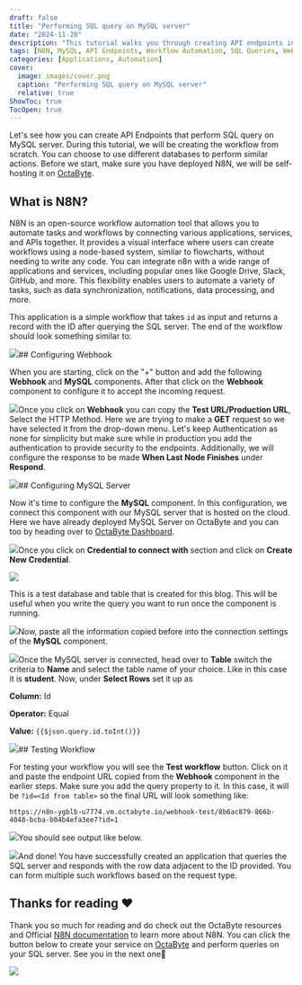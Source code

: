 ```yaml
---
draft: false
title: "Performing SQL query on MySQL server"
date: "2024-11-20"
description: "This tutorial walks you through creating API endpoints in N8N that query a MySQL server, including configuring webhooks, setting up the MySQL connection, and testing the workflow."
tags: [N8N, MySQL, API Endpoints, Workflow Automation, SQL Queries, Webhooks, OctaByte, Self-hosting, Open-source, Automation]
categories: [Applications, Automation]
cover:
  image: images/cover.png
  caption: "Performing SQL query on MySQL server"
  relative: true
ShowToc: true
TocOpen: true
---
```



Let's see how you can create API Endpoints that perform SQL query on MySQL server. During this tutorial, we will be creating the workflow from scratch. You can choose to use different databases to perform similar actions. Before we start, make sure you have deployed N8N, we will be self\-hosting it on [OctaByte](images/n8n).

## What is N8N?

N8N is an open\-source workflow automation tool that allows you to automate tasks and workflows by connecting various applications, services, and APIs together. It provides a visual interface where users can create workflows using a node\-based system, similar to flowcharts, without needing to write any code. You can integrate n8n with a wide range of applications and services, including popular ones like Google Drive, Slack, GitHub, and more. This flexibility enables users to automate a variety of tasks, such as data synchronization, notifications, data processing, and more.

This application is a simple workflow that takes `id` as input and returns a record with the ID after querying the SQL server. The end of the workflow should look something similar to:

![](images/Screenshot-2024-04-30-at-9.25.40-PM.jpg)## Configuring Webhook

When you are starting, click on the "\+" button and add the following **Webhook** and **MySQL** components. After that click on the **Webhook** component to configure it to accept the incoming request.

![](images/Screenshot-2024-04-30-at-9.25.40-PM-2.jpg)Once you click on **Webhook** you can copy the **Test URL/Production URL**, Select the HTTP Method. Here we are trying to make a **GET** request so we have selected it from the drop\-down menu. Let's keep Authentication as none for simplicity but make sure while in production you add the authentication to provide security to the endpoints. Additionally, we will configure the response to be made **When Last Node Finishes** under **Respond**.

![](images/Screenshot-2024-04-30-at-9.26.09-PM.jpg)## Configuring MySQL Server

Now it's time to configure the **MySQL** component. In this configuration, we connect this component with our MySQL server that is hosted on the cloud. Here we have already deployed MySQL Server on OctaByte and you can too by heading over to [OctaByte Dashboard](https://octabyte.io/open-source/mysql?ref=blog.octabyte.io).

![](images/Screenshot-2024-04-30-at-9.25.52-PM.jpg)Once you click on **Credential to connect with** section and click on **Create New Credential**. 

![](images/Screenshot-2024-04-30-at-9.26.58-PM.jpg)

This is a test database and table that is created for this blog. This will be useful when you write the query you want to run once the component is running.

![](images/Screenshot-2024-04-30-at-9.32.19-PM.jpg)Now, paste all the information copied before into the connection settings of the **MySQL** component. 

![](images/Screenshot-2024-04-30-at-9.28.17-PM.jpg)Once the MySQL server is connected, head over to **Table** switch the criteria to **Name** and select the table name of your choice. Like in this case it is **student**. Now, under **Select Rows** set it up as

**Column:** Id

**Operator:** Equal

**Value:** `{{$json.query.id.toInt()}}`

![](images/Screenshot-2024-04-30-at-9.26.31-PM.jpg)## Testing Workflow

For testing your workflow you will see the **Test workflow** button. Click on it and paste the endpoint URL copied from the **Webhook** component in the earlier steps. Make sure you add the query property to it. In this case, it will be `?id=<Id from table>` so the final URL will look something like:


```
https://n8n-ygblb-u7774.vm.octabyte.io/webhook-test/8b6ac879-866b-4048-bcba-b04b4efa3ee7?id=1
```
![](images/Screenshot-2024-04-30-at-11.45.19-PM.jpg)You should see output like below.

![](images/Screenshot-2024-04-30-at-9.33.44-PM.jpg)And done! You have successfully created an application that queries the SQL server and responds with the row data adjacent to the ID provided. You can form multiple such workflows based on the request type.

## **Thanks for reading ❤️**

Thank you so much for reading and do check out the OctaByte resources and Official [N8N documentation](https://docs.n8n.io/?ref=blog.octabyte.io) to learn more about N8N. You can click the button below to create your service on [OctaByte](images/n8n) and perform queries on your SQL server. See you in the next one👋

[![](/images/octabyte-deploy.png)](images/n8n)

